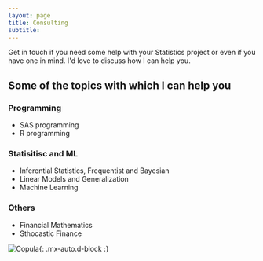 ```yaml
---
layout: page
title: Consulting
subtitle: 
---
```


Get in touch if you need some help with your Statistics project or even if you have one in mind. I'd love to discuss how I can help you.


## Some of the topics with which I can help you

### Programming 
* SAS programming
* R programming

### Statisitisc and ML
* Inferential Statistics, Frequentist and Bayesian
* Linear Models and Generalization
* Machine Learning

### Others
* Financial Mathematics
* Sthocastic Finance



![Copula ](https://commons.wikimedia.org/wiki/File:Copule_ord.svg#/media/File:Copule_ord.svg){: .mx-auto.d-block :}



